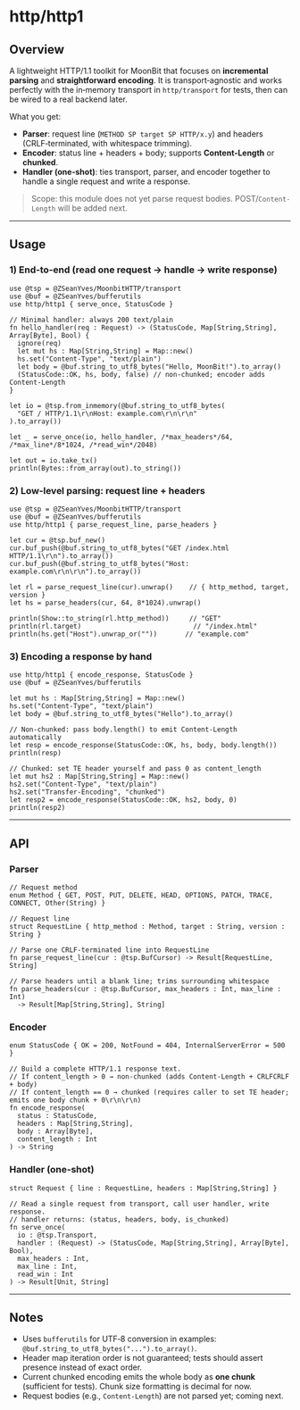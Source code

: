 # http/http1

## Overview

A lightweight HTTP/1.1 toolkit for MoonBit that focuses on **incremental parsing** and **straightforward encoding**. It is transport‑agnostic and works perfectly with the in‑memory transport in `http/transport` for tests, then can be wired to a real backend later.

What you get:

* **Parser**: request line (`METHOD SP target SP HTTP/x.y`) and headers (CRLF‑terminated, with whitespace trimming).
* **Encoder**: status line + headers + body; supports **Content‑Length** or **chunked**.
* **Handler (one‑shot)**: ties transport, parser, and encoder together to handle a single request and write a response.

> Scope: this module does not yet parse request bodies. POST/`Content-Length` will be added next.

---

## Usage

### 1) End‑to‑end (read one request → handle → write response)

```moonbit
use @tsp = @ZSeanYves/MoonbitHTTP/transport
use @buf = @ZSeanYves/bufferutils
use http/http1 { serve_once, StatusCode }

// Minimal handler: always 200 text/plain
fn hello_handler(req : Request) -> (StatusCode, Map[String,String], Array[Byte], Bool) {
  ignore(req)
  let mut hs : Map[String,String] = Map::new()
  hs.set("Content-Type", "text/plain")
  let body = @buf.string_to_utf8_bytes("Hello, MoonBit!").to_array()
  (StatusCode::OK, hs, body, false) // non-chunked; encoder adds Content-Length
}

let io = @tsp.from_inmemory(@buf.string_to_utf8_bytes(
  "GET / HTTP/1.1\r\nHost: example.com\r\n\r\n"
).to_array())

let _ = serve_once(io, hello_handler, /*max_headers*/64, /*max_line*/8*1024, /*read_win*/2048)

let out = io.take_tx()
println(Bytes::from_array(out).to_string())
```

### 2) Low‑level parsing: request line + headers

```moonbit
use @tsp = @ZSeanYves/MoonbitHTTP/transport
use @buf = @ZSeanYves/bufferutils
use http/http1 { parse_request_line, parse_headers }

let cur = @tsp.buf_new()
cur.buf_push(@buf.string_to_utf8_bytes("GET /index.html HTTP/1.1\r\n").to_array())
cur.buf_push(@buf.string_to_utf8_bytes("Host: example.com\r\n\r\n").to_array())

let rl = parse_request_line(cur).unwrap()    // { http_method, target, version }
let hs = parse_headers(cur, 64, 8*1024).unwrap()

println(Show::to_string(rl.http_method))     // "GET"
println(rl.target)                            // "/index.html"
println(hs.get("Host").unwrap_or(""))       // "example.com"
```

### 3) Encoding a response by hand

```moonbit
use http/http1 { encode_response, StatusCode }
use @buf = @ZSeanYves/bufferutils

let mut hs : Map[String,String] = Map::new()
hs.set("Content-Type", "text/plain")
let body = @buf.string_to_utf8_bytes("Hello").to_array()

// Non‑chunked: pass body.length() to emit Content-Length automatically
let resp = encode_response(StatusCode::OK, hs, body, body.length())
println(resp)

// Chunked: set TE header yourself and pass 0 as content_length
let mut hs2 : Map[String,String] = Map::new()
hs2.set("Content-Type", "text/plain")
hs2.set("Transfer-Encoding", "chunked")
let resp2 = encode_response(StatusCode::OK, hs2, body, 0)
println(resp2)
```

---

## API

### Parser

```moonbit
// Request method
enum Method { GET, POST, PUT, DELETE, HEAD, OPTIONS, PATCH, TRACE, CONNECT, Other(String) }

// Request line
struct RequestLine { http_method : Method, target : String, version : String }

// Parse one CRLF‑terminated line into RequestLine
fn parse_request_line(cur : @tsp.BufCursor) -> Result[RequestLine, String]

// Parse headers until a blank line; trims surrounding whitespace
fn parse_headers(cur : @tsp.BufCursor, max_headers : Int, max_line : Int)
  -> Result[Map[String,String], String]
```

### Encoder

```moonbit
enum StatusCode { OK = 200, NotFound = 404, InternalServerError = 500 }

// Build a complete HTTP/1.1 response text.
// If content_length > 0 → non‑chunked (adds Content-Length + CRLFCRLF + body)
// If content_length == 0 → chunked (requires caller to set TE header; emits one body chunk + 0\r\n\r\n)
fn encode_response(
  status : StatusCode,
  headers : Map[String,String],
  body : Array[Byte],
  content_length : Int
) -> String
```

### Handler (one‑shot)

```moonbit
struct Request { line : RequestLine, headers : Map[String,String] }

// Read a single request from transport, call user handler, write response.
// handler returns: (status, headers, body, is_chunked)
fn serve_once(
  io : @tsp.Transport,
  handler : (Request) -> (StatusCode, Map[String,String], Array[Byte], Bool),
  max_headers : Int,
  max_line : Int,
  read_win : Int
) -> Result[Unit, String]
```

---

## Notes

* Uses `bufferutils` for UTF‑8 conversion in examples: `@buf.string_to_utf8_bytes("...").to_array()`.
* Header map iteration order is not guaranteed; tests should assert presence instead of exact order.
* Current chunked encoding emits the whole body as **one chunk** (sufficient for tests). Chunk size formatting is decimal for now.
* Request bodies (e.g., `Content-Length`) are not parsed yet; coming next.
